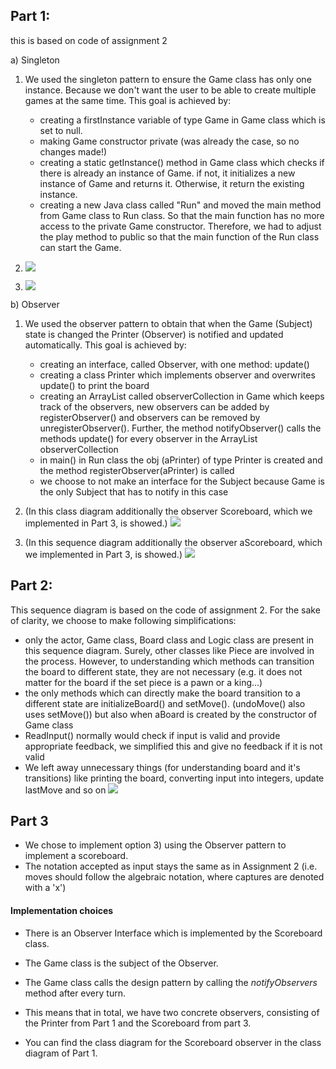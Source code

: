## Part 1: 
this is based on code of assignment 2

a) Singleton

1) We used the singleton pattern to ensure the Game class has only one instance. Because we don't want the user to
   be able to create multiple games at the same time. 
   This goal is achieved by: 
   - creating a firstInstance variable of type Game in Game class which is set to null.
   - making Game constructor private (was already the case, so no changes made!)
   - creating a static getInstance() method in Game class which checks if there is already an instance of Game.
    if not, it initializes a new instance of Game and returns it. Otherwise, it return the existing instance. 
   - creating a new Java class called "Run" and moved the main method from Game class to Run class. So that the main
    function has no more access to the private Game constructor. Therefore, we had to adjust the play method to 
    public so that the main function of the Run class can start the Game. 
 
2) ![](Singleton_CD.PNG)
3) ![](Singleton_SD.PNG)

b) Observer

1) We used the observer pattern to obtain that when the Game (Subject) state is changed the Printer (Observer) is
    notified and updated automatically.
    This goal is achieved by:
    - creating an interface, called Observer, with one method: update()
    - creating a class Printer which implements observer and overwrites update() to print the board
    - creating an ArrayList called observerCollection in Game which keeps track of the observers, new observers can be added by registerObserver() and
        observers can be removed by unregisterObserver(). Further, the method notifyObserver() calls the methods update() for 
        every observer in the ArrayList observerCollection
    - in main() in Run class the obj (aPrinter) of type Printer is created and the method registerObserver(aPrinter) is called
    - we choose to not make an interface for the Subject because Game is the only Subject that has to notify in this case
        
2) (In this class diagram additionally the observer Scoreboard, which we implemented in Part 3, is showed.)
![](Observer_pattern_CD.png)

3) (In this sequence diagram additionally the observer aScoreboard, which we implemented in Part 3, is showed.)
![](Observer_SD.png)

## Part 2:
This sequence diagram is based on the code of assignment 2. For the sake of clarity, we choose to make following simplifications:
 - only the actor, Game class, Board class and Logic class are present in this sequence diagram.
    Surely, other classes like Piece are involved in the process. However, to understanding which methods can transition the board to different state,
     they are not necessary (e.g. it does not matter for the board if the set piece is a pawn or a king...) 
 - the only methods which can directly make the board transition to a different state are initializeBoard() and setMove(). (undoMove() also uses setMove()) 
    but also when aBoard is created by the constructor of Game class 
 - ReadInput() normally would check if input is valid and provide appropriate feedback, we simplified this and give no feedback if it is not valid
 - We left away unnecessary things (for understanding board and it's transitions)
    like printing the board, converting input into integers, update lastMove and so on 
![](Board_Class_SD.png)

## Part 3

- We chose to implement option 3) using the Observer pattern to implement a scoreboard.
- The notation accepted as input stays the same as in Assignment 2 (i.e. moves should follow the algebraic notation, where
captures are denoted with a 'x')

#### Implementation choices
- There is an Observer Interface which is implemented by the Scoreboard class.
- The Game class is the subject of the Observer.
- The Game class calls the design pattern by calling the *notifyObservers* method after every turn.

- This means that in total, we have two concrete observers, consisting of the Printer from Part 1
and the Scoreboard from part 3.
- You can find the class diagram for the Scoreboard observer in the class
diagram of Part 1.
